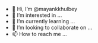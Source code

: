 - 👋 Hi, I’m @mayankkhulbey
- 👀 I’m interested in ...
- 🌱 I’m currently learning ...
- 💞️ I’m looking to collaborate on ...
- 📫 How to reach me ...

<!---
mayankkhulbey/mayankkhulbey is a ✨ special ✨ repository because its `README.md` (this file) appears on your GitHub profile.
You can click the Preview link to take a look at your changes.
--->
